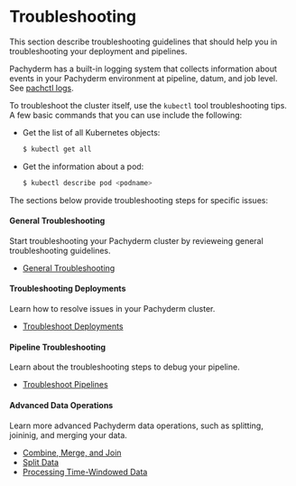 # Troubleshooting

This section describe troubleshooting guidelines that should
help you in troubleshooting your deployment and pipelines.

Pachyderm has a built-in logging system that collects
information about events in your Pachyderm environment at
pipeline, datum, and job level. See [pachctl logs](../reference/pachctl/pachctl_logs.md).

To troubleshoot the cluster itself, use the `kubectl` tool
troubleshooting tips. A few basic commands that you can use
include the following:

* Get the list of all Kubernetes objects:

  ```bash
  $ kubectl get all
  ```

* Get the information about a pod:

  ```bash
  $ kubectl describe pod <podname>
  ```

The sections below provide troubleshooting steps for specific
issues:

<div class="row">
  <div class="column-2">
    <div class="card-square mdl-card mdl-shadow--2dp">
      <div class="mdl-card__title mdl-card--expand">
        <h4 class="mdl-card__title-text">General Troubleshooting &nbsp;&nbsp;&nbsp;<i class="fa fa-rocket"></i></h4>
      </div>
      <div class="mdl-card__supporting-text">
        Start troubleshooting your Pachyderm cluster
        by revieweing general troubleshooting guidelines.
      </div>
      <div class="mdl-card__actions mdl-card--border">
        <ul>
          <li><a href="general_troubleshooting/" class="mdl-button mdl-button--colored mdl-js-button mdl-js-ripple-effect">
          General Troubleshooting
          </a>
          </li>
       </ul>
      </div>
    </div>
  </div>
  <div class="column-2">
    <div class="card-square mdl-card mdl-shadow--2dp">
      <div class="mdl-card__title mdl-card--expand">
        <h4 class="mdl-card__title-text">Troubleshooting Deployments &nbsp;&nbsp;&nbsp;<i class="fa fa-cogs"></i></h4>
      </div>
      <div class="mdl-card__supporting-text">
        Learn how to resolve issues in your Pachyderm
        cluster.
      </div>
      <div class="mdl-card__actions mdl-card--border">
        <ul>
          <li><a href="deploy_troubleshooting//" class="mdl-button mdl-button--colored mdl-js-button mdl-js-ripple-effect">
          Troubleshoot Deployments
          </a>
          </li>
        </ul>
       </div>
     </div>
  </div>
</div>
<div class="row">
  <div class="column-2">
    <div class="card-square mdl-card mdl-shadow--2dp">
      <div class="mdl-card__title mdl-card--expand">
        <h4 class="mdl-card__title-text">Pipeline Troubleshooting &nbsp;&nbsp;&nbsp;<i class="fa fa-book"></i></h4>
      </div>
      <div class="mdl-card__supporting-text">
        Learn about the troubleshooting steps to debug
        your pipeline.
      </div>
      <div class="mdl-card__actions mdl-card--border">
        <ul>
           <li><a href="pipeline_troubleshooting/" class="mdl-button mdl-button--colored mdl-js-button mdl-js-ripple-effect">
           Troubleshoot Pipelines
           </a>
           </li>
        </ul>
      </div>
    </div>
  </div>
<div class="row">
  <div class="column-2">
    <div class="card-square mdl-card mdl-shadow--2dp">
      <div class="mdl-card__title mdl-card--expand">
        <h4 class="mdl-card__title-text">Advanced Data Operations &nbsp;&nbsp;&nbsp;<i class="fa fa-flask"></i></h4>
      </div>
      <div class="mdl-card__supporting-text">
        Learn more advanced Pachyderm data operations,
        such as splitting, joininig, and merging your data.
      </div>
      <div class="mdl-card__actions mdl-card--border">
        <ul>
           <li><a href="combining/" class="mdl-button mdl-button--colored mdl-js-button mdl-js-ripple-effect">
           Combine, Merge, and Join
           </a>
           </li>
           <li><a href="splitting-data/" class="mdl-button mdl-button--colored mdl-js-button mdl-js-ripple-effect">
           Split Data
           </a>
           </li>
           <li><a href="time_windows/" class="mdl-button mdl-button--colored mdl-js-button mdl- js-ripple-effect">
           Processing Time-Windowed Data
           </a>
          </li>
        </ul>
      </div>
    </div>
  </div>
</div>

